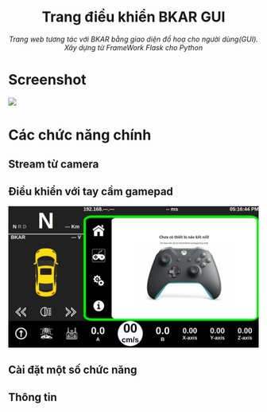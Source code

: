 <h1 align="center"><b>Trang điều khiển BKAR GUI</b></h1>
<p align="center"><i>Trang web tương tác với BKAR bằng giao diện đồ hoạ cho người dùng(GUI).<br>Xây dựng từ FrameWork Flask cho Python</i></p>

# **Screenshot**
<img src="https://github.com/BKAR-Jetson-Self-driving-vehicle/BKAR-GUI-Control/blob/main/static/images/home.gif">

# **Các chức năng chính**
## Stream từ camera

## Điều khiển với tay cầm gamepad
![GUI](https://github.com/BKAR-Jetson-Self-driving-vehicle/BKAR-GUI-Control/blob/main/static/images/gampad-page.png)

## Cài đặt một số chức năng

## Thông tin